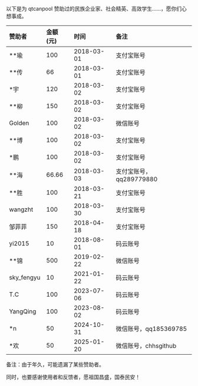 以下是为 qtcanpool 赞助过的民族企业家、社会精英、高效学生……，愿你们心想事成。

|赞助者|金额(元)|时间|备注|
|:---|:---|:---|:---|
|**瑜|100|2018-03-01|支付宝账号|
|**传|66|2018-03-01|支付宝账号|
|*宇|120|2018-03-02|支付宝账号|
|**柳|150|2018-03-02|支付宝账号|
|Golden|100|2018-03-02|微信账号|
|**博|100|2018-03-02|支付宝账号|
|*鹏|100|2018-03-02|支付宝账号|
|**海|66.66|2018-03-03|支付宝账号，qq289779880|
|**胜|100|2018-03-21|支付宝账号|
|wangzht|100|2018-03-30|支付宝账号|
|邹菲菲|150|2018-04-18|支付宝账号|
|yi2015|10|2018-08-01|码云账号|
|**锦|500|2019-02-22|微信账号|
|sky_fengyu|10|2021-01-22|码云账号|
|T.C|100|2023-07-06|码云账号|
|YangQing|100|2023-08-02|码云账号|
|*n|50|2024-10-31|微信账号，qq185369785|
|*欢|50|2025-01-20|微信账号，chhsgithub|

备注：由于年久，可能遗漏了某些赞助者。

同时，也要感谢使用者和反馈者，愿祖国昌盛，国泰民安！
